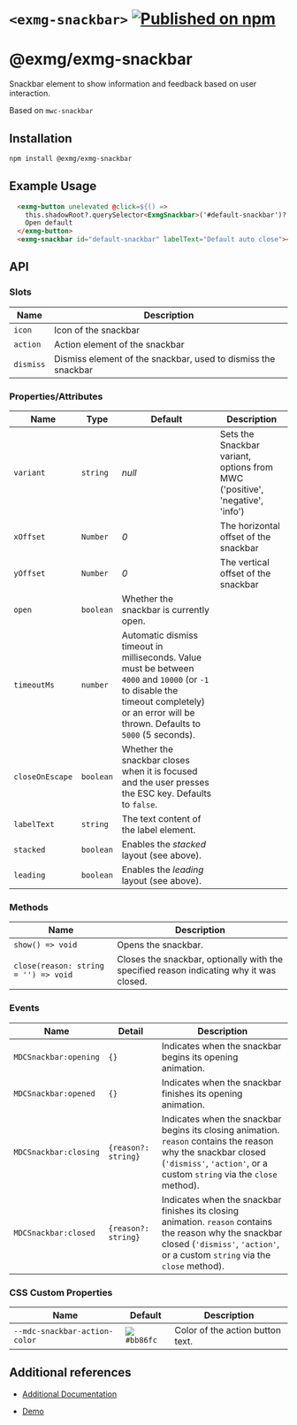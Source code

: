 # `<exmg-snackbar>` [![Published on npm](https://img.shields.io/npm/v/@exmg/exmg-snackbar.svg)](https://www.npmjs.com/package/@exmg/exmg-snackbar)

# @exmg/exmg-snackbar

Snackbar element to show information and feedback based on user interaction.

Based on `mwc-snackbar`

## Installation

```sh
npm install @exmg/exmg-snackbar
```

## Example Usage

```html
  <exmg-button unelevated @click=${() =>
    this.shadowRoot?.querySelector<ExmgSnackbar>('#default-snackbar')?.show()}>
    Open default
  </exmg-button>
  <exmg-snackbar id="default-snackbar" labelText="Default auto close"></exmg-snackbar>
```

## API

### Slots

| Name      | Description                                                   |
| --------- | ------------------------------------------------------------- |
| `icon`    | Icon of the snackbar                                          |
| `action`  | Action element of the snackbar                                |
| `dismiss` | Dismiss element of the snackbar, used to dismiss the snackbar |

### Properties/Attributes

| Name            | Type      | Default                                                                                                                                                                                     | Description                                                                  |
| --------------- | --------- | ------------------------------------------------------------------------------------------------------------------------------------------------------------------------------------------- | ---------------------------------------------------------------------------- |
| `variant`       | `string`  | _null_                                                                                                                                                                                      | Sets the Snackbar variant, options from MWC ('positive', 'negative', 'info') |
| `xOffset`       | `Number`  | _0_                                                                                                                                                                                         | The horizontal offset of the snackbar                                        |
| `yOffset`       | `Number`  | _0_                                                                                                                                                                                         | The vertical offset of the snackbar                                          |
| `open`          | `boolean` | Whether the snackbar is currently open.                                                                                                                                                     |
| `timeoutMs`     | `number`  | Automatic dismiss timeout in milliseconds. Value must be between `4000` and `10000` (or `-1` to disable the timeout completely) or an error will be thrown. Defaults to `5000` (5 seconds). |
| `closeOnEscape` | `boolean` | Whether the snackbar closes when it is focused and the user presses the ESC key. Defaults to `false`.                                                                                       |
| `labelText`     | `string`  | The text content of the label element.                                                                                                                                                      |
| `stacked`       | `boolean` | Enables the _stacked_ layout (see above).                                                                                                                                                   |
| `leading`       | `boolean` | Enables the _leading_ layout (see above).                                                                                                                                                   |

### Methods

| Name                                 | Description                                                                             |
| ------------------------------------ | --------------------------------------------------------------------------------------- |
| `show() => void`                     | Opens the snackbar.                                                                     |
| `close(reason: string = '') => void` | Closes the snackbar, optionally with the specified reason indicating why it was closed. |

### Events

| Name                  | Detail              | Description                                                                                                                                                                              |
| --------------------- | ------------------- | ---------------------------------------------------------------------------------------------------------------------------------------------------------------------------------------- |
| `MDCSnackbar:opening` | `{}`                | Indicates when the snackbar begins its opening animation.                                                                                                                                |
| `MDCSnackbar:opened`  | `{}`                | Indicates when the snackbar finishes its opening animation.                                                                                                                              |
| `MDCSnackbar:closing` | `{reason?: string}` | Indicates when the snackbar begins its closing animation. `reason` contains the reason why the snackbar closed (`'dismiss'`, `'action'`, or a custom `string` via the `close` method).   |
| `MDCSnackbar:closed`  | `{reason?: string}` | Indicates when the snackbar finishes its closing animation. `reason` contains the reason why the snackbar closed (`'dismiss'`, `'action'`, or a custom `string` via the `close` method). |

### CSS Custom Properties

| Name                          | Default                                | Description                      |
| ----------------------------- | -------------------------------------- | -------------------------------- |
| `--mdc-snackbar-action-color` | ![](images/color_bb86fc.png) `#bb86fc` | Color of the action button text. |

## Additional references

- [Additional Documentation](https://exmg.github.io/exmachina-web-components/ExmgSnackbar.html)

- [Demo](https://exmg.github.io/exmachina-web-components/demo/?el=exmg-snackbar)
